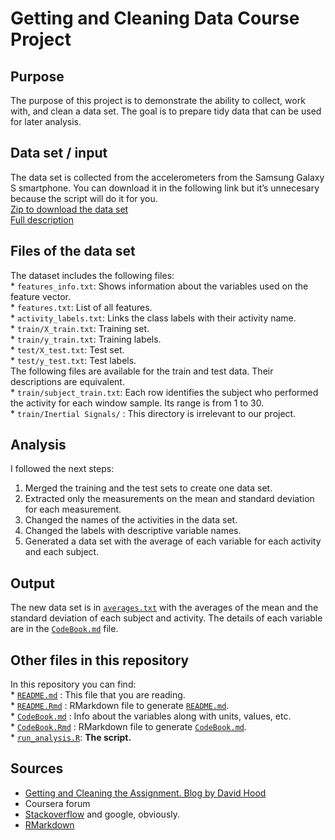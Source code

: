 Getting and Cleaning Data Course Project
================

## Purpose

The purpose of this project is to demonstrate the ability to collect,
work with, and clean a data set. The goal is to prepare tidy data that
can be used for later analysis.

## Data set / input

The data set is collected from the accelerometers from the Samsung
Galaxy S smartphone. You can download it in the following link but it’s
unnecesary because the script will do it for you.  
[Zip to download the data
set](https://d396qusza40orc.cloudfront.net/getdata%2Fprojectfiles%2FUCI%20HAR%20Dataset.zip)  
[Full
description](http://archive.ics.uci.edu/ml/datasets/Human+Activity+Recognition+Using+Smartphones)

## Files of the data set

The dataset includes the following files:  
\* `features_info.txt`: Shows information about the variables used on
the feature vector.  
\* `features.txt`: List of all features.  
\* `activity_labels.txt`: Links the class labels with their activity
name.  
\* `train/X_train.txt`: Training set.  
\* `train/y_train.txt`: Training labels.  
\* `test/X_test.txt`: Test set.  
\* `test/y_test.txt`: Test labels.  
The following files are available for the train and test data. Their
descriptions are equivalent.  
\* `train/subject_train.txt`: Each row identifies the subject who
performed the activity for each window sample. Its range is from 1 to
30.  
\* `train/Inertial Signals/` : This directory is irrelevant to our
project.

## Analysis

I followed the next steps:

1.  Merged the training and the test sets to create one data set.
2.  Extracted only the measurements on the mean and standard deviation
    for each measurement.
3.  Changed the names of the activities in the data set.
4.  Changed the labels with descriptive variable names.
5.  Generated a data set with the average of each variable for each
    activity and each subject.

## Output

The new data set is in
[`averages.txt`](https://github.com/dmarquinez/CleaningAssignmentWeek4/blob/master/averages.txt)
with the averages of the mean and the standard deviation of each subject
and activity. The details of each variable are in the
[`CodeBook.md`](https://github.com/dmarquinez/CleaningAssignmentWeek4/blob/master/CodeBook.md)
file.

## Other files in this repository

In this repository you can find:  
\*
[`README.md`](https://github.com/dmarquinez/CleaningAssignmentWeek4/blob/master/README.md)
: This file that you are reading.  
\*
[`README.Rmd`](https://github.com/dmarquinez/CleaningAssignmentWeek4/blob/master/README.Rmd)
: RMarkdown file to generate
[`README.md`](https://github.com/dmarquinez/CleaningAssignmentWeek4/blob/master/README.md).  
\*
[`CodeBook.md`](https://github.com/dmarquinez/CleaningAssignmentWeek4/blob/master/CodeBook.md)
: Info about the variables along with units, values, etc.  
\*
[`CodeBook.Rmd`](https://github.com/dmarquinez/CleaningAssignmentWeek4/blob/master/CodeBook.Rmd)
: RMarkdown file to generate
[`CodeBook.md`](https://github.com/dmarquinez/CleaningAssignmentWeek4/blob/master/CodeBook.md).  
\*
[`run_analysis.R`](https://github.com/dmarquinez/CleaningAssignmentWeek4/blob/master/run_analysis.R):
**The script.**

## Sources

  - [Getting and Cleaning the Assignment. Blog by David
    Hood](https://thoughtfulbloke.wordpress.com/2015/09/09/getting-and-cleaning-the-assignment/)
  - Coursera forum
  - [Stackoverflow](https://stackoverflow.com/) and google, obviously.
  - [RMarkdown](https://rstudio.com/wp-content/uploads/2015/03/rmarkdown-spanish.pdf)
